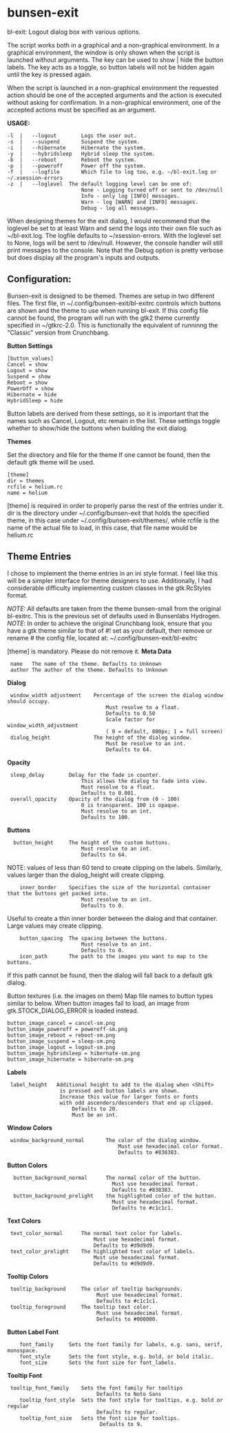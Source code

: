 # bunsen-exit

bl-exit:    Logout dialog box with various options.

The script works both in a graphical and a non-graphical environment. In a graphical environment, the window is only shown when the script is launched without arguments. The <Shift> key can be used to show | hide the button labels. The <Shift> key acts as a toggle, so button labels will not be hidden again until the <Shift> key is pressed again.  

When  the script is launched in a non-graphical environment the requested action should be one of the accepted arguments and the action is executed without asking for confirmation.
In a non-graphical environment, one of the accepted actions must be specified as an argument.

**USAGE:**  

	-l	|	--logout		Logs the user out.
	-s	|	--suspend		Suspend the system.
	-i	|	--hibernate		Hibernate the system.
	-y	|	--hybridsleep	Hybrid sleep the system.
	-b	|	--reboot		Reboot the system.
	-p	|	--poweroff		Power off the system.
	-f	|	--logfile		Which file to log too, e.g. ~/bl-exit.log or ~/.xsession-errors
	-z 	|	--loglevel	The default logging level can be one of:
							None - Logging turned off or sent to /dev/null
							Info - only log [INFO] messages.
							Warn - log [WARN] and [INFO] messages.
							Debug - log all messages.
When designing themes for the exit dialog, I would recommend that the loglevel be set to at least Warn and send the logs into their own file such as ~/bl-exit.log. The logfile defaults to ~/xsession-errors. With the loglevel set to None, logs will be sent to /dev/null. However, the console handler will still print messages to the console. Note that the Debug option is pretty verbose but does display all the program's inputs and outputs. 
## Configuration:

Bunsen-exit is designed to be themed. Themes are setup in two different files. The first file, in ~/.config/bunsen-exit/bl-exitrc controls which buttons are shown and the theme to use when running bl-exit. If this config file cannot be found, the program will run with the gtk2 theme currently specified in ~/gtkrc-2.0. This is functionally the equivalent of runninng the "Classic" version from Crunchbang.

**Button Settings**

    [button_values] 
    Cancel = show 
    Logout = show 
    Suspend = show 
    Reboot = show 
    PowerOff = show 
    Hibernate = hide
    HybridSleep = hide

Button labels are derived from these settings, so it is important that the names such as Cancel, Logout, etc remain in the list. These settings toggle whether to show/hide the buttons when building the exit dialog.

**Themes**

Set the directory and file for the theme
If one cannot be found, then the default gtk theme will be used.

    [theme]
    dir = themes
    rcfile = helium.rc
    name = helium
[theme] is required in order to properly parse the rest of the entries under it. dir is the directory under ~/.config/bunsen-exit that holds the specified theme, in this case under ~/.config/bunsen-exit/themes/, while rcfile is the name of the actual file to load, in this case, that file name would be helium.rc

## Theme Entries
I chose to implement the theme entries in an ini style format. I feel like this will be a simpler interface for theme designers to use. Additionally, I had considerable difficulty implementing custom classes in the gtk.RcStyles format. 

*NOTE:* All defaults are taken from the theme bunsen-small from the original bl-exitrc. 
This is the previous set of defaults used in Bunsenlabs Hydrogen. 
*NOTE*: In order to achieve the original Crunchbang look, ensure that you have a gtk theme similar to that of #! set as your default, then remove or rename # the config file, located at: ~/.config/bunsen-exit/bl-exitrc
  
   [theme] is mandatory. Please do not remove it. 
    **Meta Data**
    
     name	The name of the theme. Defaults to Unknown 
     author	The author of the theme. Defaults to Unknown
  
**Dialog**

     window_width adjustment	Percentage of the screen the dialog window should occupy. 
	    						    Must resolve to a float. 
	    						    Defaults to 0.50 
	    						    Scale factor for window_width_adjustment 
	    						    ( 0 = default, 800px; 1 = full screen)
     dialog_height				The height of the dialog window. 
	    						    Must be resolve to an int. 
	    						    Defaults to 64.
  **Opacity**
   
     sleep_delay		Delay for the fade in counter. 
							This allows the dialog to fade into view.
						    Must resolve to a float. 
						    Defaults to 0.001.
	 overall_opacity	Opacity of the dialog from (0 - 100)
							0 is transparent. 100 is opaque. 
							Must resolve to an int. 
							Defaults to 100.
**Buttons**
  

      button_height		The height of the custom buttons.
						    Must resolve to an int.
						    Defaults to 64.  
NOTE: values of less than 60 tend to create clipping on the labels. Similarly, values larger than the dialog_height will create clipping.

        inner_border	Specifies the size of the horizontal container that the buttons get packed into. 
					        Must resolve to an int. 
					        Defaults to 0.
					        
Useful to create a thin inner border between the dialog and that container.  Large values may create clipping. 
					        
        button_spacing	The spacing between the buttons. 
					        Must resolve to an int. 
					        Defaults to 0.
        icon_path		The path to the images you want to map to the buttons. 
   If this path cannot be found, then the dialog will fall back to a default gtk dialog.
   
   Button textures (i.e. the images on them) Map file names to button types similar to below. When button images fail to load, an image from gtk.STOCK_DIALOG_ERROR is loaded instead. 			

	button_image_cancel = cancel-sm.png
    button_image_poweroff = poweroff-sm.png
    button_image_reboot = reboot-sm.png
    button_image_suspend = sleep-sm.png
    button_image_logout = logout-sm.png
    button_image_hybridsleep = hibernate-sm.png
    button_image_hibernate = hibernate-sm.png
  **Labels**
   

     label_height	Additional height to add to the dialog when <Shift> 
				     is pressed and button labels are shown. 
				     Increase this value for larger fonts or fonts
				     with odd ascenders/descenders that end up clipped. 
					     Defaults to 20. 
					     Must be an int.
**Window Colors**
   

     window_background_normal		The color of the dialog window. 
			    						Must use hexadecimal color format. 
	    								Defaults to #838383.
**Button Colors**
  

      button_background_normal		The normal color of the button. 
									  Must use hexadecimal format. 
								      Defaults to #838383.
      button_background_prelight	the highlighted color of the button. 
								      Must use hexadecimal format. 
								      Defaults to #c1c1c1.
**Text Colors**
   

     text_color_normal		The normal text color for labels. 
			    				Must use hexadecimal format.     																		    												
			    				Defaults to #d9d9d9.
     text_color_prelight	The highlighted text color of labels. 
							    Must use hexadecimal format.
							    Defaults to #d9d9d9.
**Tooltip Colors**
   

     tooltip_background		The color of tooltip backgrounds.
							     Must use hexadecimal format.
							     Defaults to #c1c1c1.
     tooltip_foreground		The tooltip text color. 
							     Must use hexadecimal format.
							     Defaults to #000000.
**Button Label Font**

		font_family		Sets the font family for labels, e.g. sans, serif, monospace. 
		font_style		Sets the font style, e.g. bold, or bold italic.
		font_size		Sets the font size for font_labels.
**Tooltip Font**
   

     tooltip_font_family	Sets the font family for tooltips
							     Defaults to Noto Sans
        tooltip_font_style	Sets the font style for tooltips, e.g. bold or regular
							     Defaults to regular.
        tooltip_font_size	Sets the font size for tooltips.
							      Defaults to 9.
